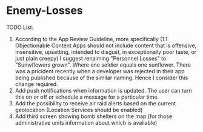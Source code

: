 # Enemy-Losses

TODO List:
1.  According to the App Review Guideline, more specifically (1.1 Objectionable Content Apps should not include content that is offensive, 
insensitive, upsetting, intended to disgust, in exceptionally poor taste, or just plain creepy) I suggest renaiming "Personnel Losses" to "Sunwflowers grown".
Where one soldier equals one sunflower. There was a pricident recently when a developer was rejected in their app being published because of the similar naming.
Hence I consider this change required.
2.  Add push notifications when information is updated. The user can turn this on or off or schedule a message for a particular time.
3.  Add the possibility to receive air raid alerts based on the current geolocation (Location Services should be enabled)
4.  Add third screen showing bomb shelters on the map (for those administrative units information about which is available)
